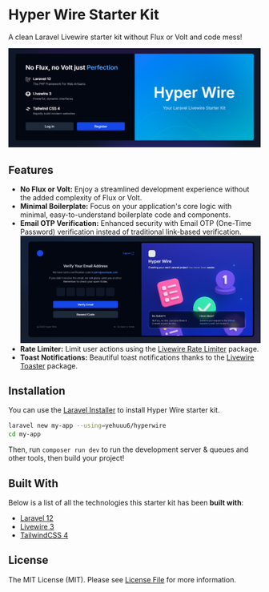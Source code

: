 # Hyper Wire Starter Kit

A clean Laravel Livewire starter kit without Flux or Volt and code mess!

![Alt text](.github/showcase.png)

## Features

- **No Flux or Volt:** Enjoy a streamlined development experience without the added complexity of Flux or Volt.
- **Minimal Boilerplate:** Focus on your application's core logic with minimal, easy-to-understand boilerplate code and components.
- **Email OTP Verification:** Enhanced security with Email OTP (One-Time Password) verification instead of traditional link-based verification.
![Email OTP Verification](.github/opt.png)
- **Rate Limiter:** Limit user actions using the [Livewire Rate Limiter](https://github.com/yehuuu6/livewire-rate-limiting) package.
- **Toast Notifications:** Beautiful toast notifications thanks to the [Livewire Toaster](https://github.com/masmerise/livewire-toaster) package.


## Installation

You can use the [Laravel Installer](https://laravel.com/docs#installing-php) to install Hyper Wire starter kit.

```bash
laravel new my-app --using=yehuuu6/hyperwire
cd my-app
```

Then, run `composer run dev` to run the development server & queues and other tools, then build your project!

## Built With

Below is a list of all the technologies this starter kit has been **built with**:

- [Laravel 12](https://laravel.com)
- [Livewire 3](https://livewire.laravel.com)
- [TailwindCSS 4](https://tailwindcss.com)

## License

The MIT License (MIT). Please see [License File](https://github.com/yehuuu6/hyperwire/blob/main/LICENSE) for more information.